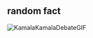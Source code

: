 ## random fact 
![KamalaKamalaDebateGIF](https://github.com/Henryle-hd/randomfacts/assets/123258064/6bf7e420-008b-47f7-9d8f-c345dabdb796)
